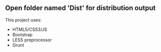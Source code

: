 ## Open folder named 'Dist' for distribution output

This project uses:
- HTML5/CSS3/JS
- Bootstrap
- LESS preprocessor
- Grunt

